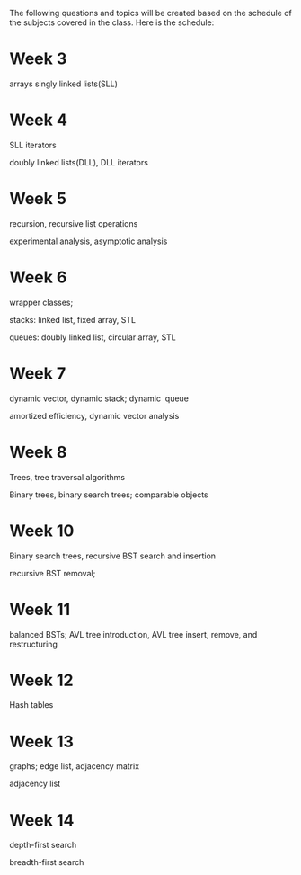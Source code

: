 The following questions and topics will be created based on the schedule of the subjects covered in the class. Here is the schedule:

# Week 3
arrays
singly linked lists(SLL)

# Week 4
SLL iterators

doubly linked lists(DLL), DLL iterators

# Week 5
recursion, recursive list operations

experimental analysis, asymptotic analysis

# Week 6
wrapper classes;

stacks: linked list, fixed array, STL

queues: doubly linked list, circular array, STL

# Week 7
dynamic vector, dynamic stack; dynamic ​ ​queue

amortized efficiency, dynamic vector analysis

# Week 8
Trees, tree traversal algorithms

Binary trees, binary search trees; comparable objects

# Week 10
Binary search trees, recursive BST search and insertion

recursive BST removal;

# Week 11
balanced BSTs; AVL tree introduction, AVL tree insert, remove, and restructuring

# Week 12
Hash tables 

# Week 13
graphs; edge list, adjacency matrix

adjacency list

# Week 14
depth-first search

breadth-first search
